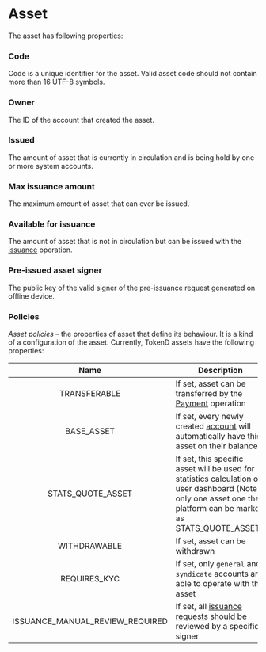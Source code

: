 # Asset

The asset has following properties:

### Code

Code is a unique identifier for the asset. Valid asset code should not contain
more than 16 UTF-8 symbols.

### Owner

The ID of the account that created the asset.

### Issued

The amount of asset that is currently in circulation and is being hold by one or
more system accounts.

### Max issuance amount

The maximum amount of asset that can ever be issued.

### Available for issuance

The amount of asset that is not in circulation but can be issued with the
[issuance][3] operation.

### Pre-issued asset signer

The public key of the valid signer of the pre-issuance request generated on offline device.

### Policies

*Asset policies*  – the properties of asset that define its behaviour. It is a kind of a configuration of the asset. Currently, TokenD assets have the following properties: 

| Name                            | Description |
|:-------------------------------:|-------------|
| TRANSFERABLE                    | If set, asset can be transferred by the [Payment][1] operation |
| BASE_ASSET                      | If set, every newly created [account][2] will automatically have this asset on their balance. |
| STATS_QUOTE_ASSET               | If set, this specific asset will be used for statistics calculation on user dashboard (Note: only one asset one the platform can be marked as STATS_QUOTE_ASSET.) |
| WITHDRAWABLE                    | If set, asset can be withdrawn |
| REQUIRES_KYC                    | If set, only `general` and `syndicate` accounts are able to operate with this asset|
| ISSUANCE_MANUAL_REVIEW_REQUIRED | If set, all [issuance requests][3] should be reviewed by a specific signer |

[1]: /tech/operations/payment.md
[2]: /tech/key_entities/accounts.md
[3]: /tech/requests/request_issuance.md
